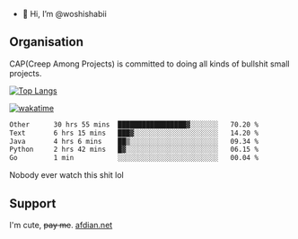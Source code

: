 - 👋 Hi, I’m @woshishabii

## Organisation

CAP(Creep Among Projects) is committed to doing all kinds of bullshit small projects.

[![Top Langs](https://github-readme-stats.vercel.app/api/top-langs/?username=woshishabii&layout=compact)](https://github.com/anuraghazra/github-readme-stats)

[![wakatime](https://wakatime.com/badge/user/34d02784-acc1-4a16-82d7-33fdb53c4ed6.svg)](https://wakatime.com/@34d02784-acc1-4a16-82d7-33fdb53c4ed6)


<!--START_SECTION:waka-->

```txt
Other      30 hrs 55 mins  █████████████████▓░░░░░░░   70.20 %
Text       6 hrs 15 mins   ███▓░░░░░░░░░░░░░░░░░░░░░   14.20 %
Java       4 hrs 6 mins    ██▒░░░░░░░░░░░░░░░░░░░░░░   09.34 %
Python     2 hrs 42 mins   █▓░░░░░░░░░░░░░░░░░░░░░░░   06.15 %
Go         1 min           ░░░░░░░░░░░░░░░░░░░░░░░░░   00.04 %
```

<!--END_SECTION:waka-->

Nobody ever watch this shit lol

## Support
I'm cute, ~~pay me~~.
[afdian.net](https://afdian.com/a/woshishabi)

<!---
woshishabii/woshishabii is a ✨ special ✨ repository because its `README.md` (this file) appears on your GitHub profile.
You can click the Preview link to take a look at your changes.
--->
